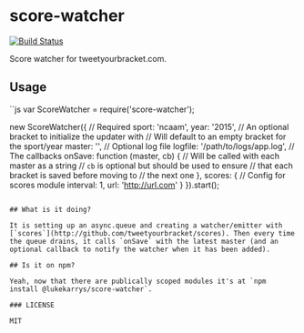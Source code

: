 score-watcher
==============

[![Build Status](https://travis-ci.org/tweetyourbracket/score-watcher.png?branch=master)](https://travis-ci.org/tweetyourbracket/score-watcher)

Score watcher for tweetyourbracket.com.

## Usage

``js
var ScoreWatcher = require('score-watcher');

new ScoreWatcher({
    // Required
    sport: 'ncaam',
    year: '2015',
    // An optional bracket to initialize the updater with
    // Will default to an empty bracket for the sport/year
    master: '',
    // Optional log file
    logfile: '/path/to/logs/app.log',
    // The callbacks
    onSave: function (master, cb) {
        // Will be called with each master as a string
        // `cb` is optional but should be used to ensure
        // that each bracket is saved before moving to
        // the next one
    },
    scores: {
        // Config for scores module
        interval: 1,
        url: 'http://url.com'
    }
}).start();

```

## What is it doing?

It is setting up an async.queue and creating a watcher/emitter with [`scores`](http://github.com/tweetyourbracket/scores). Then every time the queue drains, it calls `onSave` with the latest master (and an optional callback to notify the watcher when it has been added).

## Is it on npm?

Yeah, now that there are publically scoped modules it's at `npm install @lukekarrys/score-watcher`.

### LICENSE

MIT
